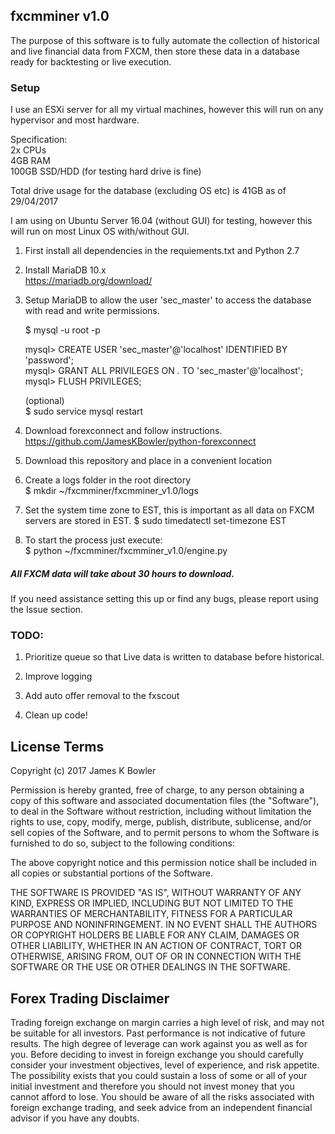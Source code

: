 ## fxcmminer v1.0

The purpose of this software is to fully automate the collection of historical and live financial data from FXCM, then store these data in a database ready for backtesting or live execution.

### Setup
I use an ESXi server for all my virtual machines, however this will run on any hypervisor and most hardware.

Specification:  
   2x CPUs  
   4GB RAM  
   100GB SSD/HDD (for testing hard drive is fine)  

Total drive usage for the database (excluding OS etc) is 41GB as of 29/04/2017

I am using on Ubuntu Server 16.04 (without GUI) for testing, however this will run on most Linux OS with/without GUI.

1. First install all dependencies in the requiements.txt and Python 2.7

2. Install MariaDB 10.x  
  https://mariadb.org/download/

3. Setup MariaDB to allow the user 'sec_master' to access the database with read and write permissions.

   $ mysql -u root -p  

   mysql> CREATE USER 'sec_master'@'localhost' IDENTIFIED BY 'password';  
   mysql> GRANT ALL PRIVILEGES ON *.* TO 'sec_master'@'localhost';  
   mysql> FLUSH PRIVILEGES;  

   (optional)  
   $ sudo service mysql restart  

4. Download forexconnect and follow instructions.  
 https://github.com/JamesKBowler/python-forexconnect  

5. Download this repository and place in a convenient location

6. Create a logs folder in the root directory  
 $ mkdir ~/fxcmminer/fxcmminer_v1.0/logs
 
7. Set the system time zone to EST, this is important as all data on FXCM servers are stored in EST.
 $ sudo timedatectl set-timezone EST

8. To start the process just execute:  
 $ python ~/fxcmminer/fxcmminer_v1.0/engine.py  

##### All FXCM data will take about 30 hours to download.

If you need assistance setting this up or find any bugs, please report using the Issue section.

### TODO:

1. Prioritize queue so that Live data is written to database before historical.

2. Improve logging

3. Add auto offer removal to the fxscout

4. Clean up code!



## License Terms  

Copyright (c) 2017 James K Bowler  

Permission is hereby granted, free of charge, to any person obtaining a copy of this software and associated documentation files (the "Software"), to deal in the Software without restriction, including without limitation the rights to use, copy, modify, merge, publish, distribute, sublicense, and/or sell copies of the Software, and to permit persons to whom the Software is furnished to do so, subject to the following conditions:  

The above copyright notice and this permission notice shall be included in all copies or substantial portions of the Software.  

THE SOFTWARE IS PROVIDED "AS IS", WITHOUT WARRANTY OF ANY KIND, EXPRESS OR IMPLIED, INCLUDING BUT NOT LIMITED TO THE WARRANTIES OF MERCHANTABILITY, FITNESS FOR A PARTICULAR PURPOSE AND NONINFRINGEMENT. IN NO EVENT SHALL THE AUTHORS OR COPYRIGHT HOLDERS BE LIABLE FOR ANY CLAIM, DAMAGES OR OTHER LIABILITY, WHETHER IN AN ACTION OF CONTRACT, TORT OR OTHERWISE, ARISING FROM, OUT OF OR IN CONNECTION WITH THE SOFTWARE OR THE USE OR OTHER DEALINGS IN THE SOFTWARE.  

## Forex Trading Disclaimer  

Trading foreign exchange on margin carries a high level of risk, and may not be suitable for all investors. Past performance is not indicative of future results. The high degree of leverage can work against you as well as for you. Before deciding to invest in foreign exchange you should carefully consider your investment objectives, level of experience, and risk appetite. The possibility exists that you could sustain a loss of some or all of your initial investment and therefore you should not invest money that you cannot afford to lose. You should be aware of all the risks associated with foreign exchange trading, and seek advice from an independent financial advisor if you have any doubts.
